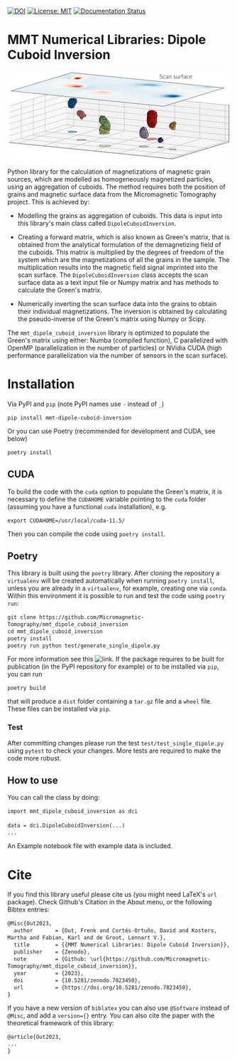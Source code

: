 [![DOI](https://zenodo.org/badge/DOI/10.5281/zenodo.7823450.svg)](https://doi.org/10.5281/zenodo.7823450)
[![License: MIT](https://img.shields.io/badge/License-MIT-yellow.svg)](LICENSE)
[![Documentation Status](https://readthedocs.org/projects/mmt-dipole-cuboid-inversion/badge/?version=latest)](https://mmt-dipole-cuboid-inversion.readthedocs.io/en/latest/?badge=latest)

# MMT Numerical Libraries: Dipole Cuboid Inversion

![](doc/_static/area1_grains_scan_sample.jpg)

Python library for the calculation of magnetizations of magnetic grain sources,
which are modelled as homogeneously magnetized particles, using an aggregation
of cuboids. The method requires both the position of grains and magnetic
surface data from the Micromagnetic Tomography project. This is achieved by:

- Modelling the grains as aggregation of cuboids. This data is input into this
  library's main class called `DipoleCuboidInversion`.

- Creating a forward matrix, which is also known as Green's matrix, that is
  obtained from the analytical formulation of the demagnetizing field of the
  cuboids. This matrix is multiplied by the degrees of freedom of the system
  which are the magnetizations of all the grains in the sample. The
  multiplication results into the magnetic field signal imprinted into the scan
  surface. The `DipoleCuboidInversion` class accepts the scan surface data as
  a text input file or Numpy matrix and has methods to calculate the Green's
  matrix.

- Numerically inverting the scan surface data into the grains to obtain their
  individual magnetizations. The inversion is obtained by calculating the
  pseudo-inverse of the Green's matrix using Numpy or Scipy.

The `mmt_dipole_cuboid_inversion` library is optimized to populate the Green's
matrix using either: Numba (compiled function), C parallelized with OpenMP
(parallelization in the number of particles) or NVidia CUDA (high performance
parallelization via the number of sensors in the scan surface).

# Installation

Via PyPI and `pip` (note PyPI names use `-` instead of `_`)

```console
pip install mmt-dipole-cuboid-inversion
```

Or you can use Poetry (recommended for development and CUDA, see below)

```console
poetry install
```

## CUDA

To build the code with the `cuda` option to populate the Green's matrix, it is
necessary to define the `CUDAHOME` variable pointing to the `cuda` folder
(assuming you have a functional `cuda` installation), e.g.

```console
export CUDAHOME=/usr/local/cuda-11.5/
```

Then you can compile the code using `poetry install`.

## Poetry

This library is built using the `poetry` library. After cloning the repository
a `virtualenv` will be created automatically when running `poetry install`,
unless you are already in a `virtualenv`, for example, creating one via
`conda`. Within this environment it is possible to run and test the code using
`poetry run`:

```
git clone https://github.com/Micromagnetic-Tomography/mmt_dipole_cuboid_inversion
cd mmt_dipole_cuboid_inversion
poetry install
poetry run python test/generate_single_dipole.py
```

For more information see this
![link](https://python-poetry.org/docs/managing-environments/). If the package
requires to be built for publication (in the PyPI repository for example) or to
be installed via `pip`, you can run

```console
poetry build
```

that will produce a `dist` folder containing a `tar.gz` file and a `wheel`
file. These files can be installed via `pip`. 

### Test

After committing changes please run the test `test/test_single_dipole.py` using
`pytest` to check your changes. More tests are required to make the code more
robust.

## How to use

You can call the class by doing:

```
import mmt_dipole_cuboid_inversion as dci

data = dci.DipoleCuboidInversion(...)
...
```

An Example notebook file with example data is included.

# Cite

If you find this library useful please cite us (you might need LaTeX's `url`
package). Check Github's Citation in the About menu, or the following Bibtex
entries:

    @Misc{Out2023,
      author       = {Out, Frenk and Cortés-Ortuño, David and Kosters, Martha and Fabian, Karl and de Groot, Lennart V.},
      title        = {{MMT Numerical Libraries: Dipole Cuboid Inversion}},
      publisher    = {Zenodo},
      note         = {Github: \url{https://github.com/Micromagnetic-Tomography/mmt_dipole_cuboid_inversion}},
      year         = {2023},
      doi          = {10.5281/zenodo.7823450},
      url          = {https://doi.org/10.5281/zenodo.7823450},
    }

If you have a new version of `biblatex` you can also use `@Software` instead of 
`@Misc`, and add a `version={}` entry. You can also cite the paper with the
theoretical framework of this library:

    @article{Out2023,
    ...
    }
